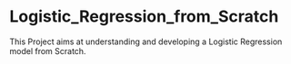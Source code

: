 # Logistic_Regression_from_Scratch
This Project aims at understanding and developing a Logistic Regression model from Scratch. 
